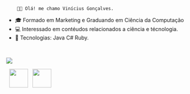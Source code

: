         👨‍💼 Olá! me chamo Vinícius Gonçalves.

- 🎓 Formado em Marketing e Graduando em Ciência da Computação
- 💻 Interessado em contéudos relacionados a ciência e técnologia.
- 🔭 Tecnologias: Java C# Ruby.

</br>

<a align="center" href="https://github-readme-stats.anuraghazra1.vercel.app/api/top-langs/?username=julia-finassi"><img align="center" src="https://github-readme-stats.anuraghazra1.vercel.app/api/top-langs/?username=viniciusegoncalves&layout=compact&theme=buefy" />
</a>

<p align="center">
 
&nbsp; <a align="center" href="https://www.linkedin.com/in/vinícius-ernande/" target="_blank" rel="noopener noreferrer"><img align="center" src="https://img.icons8.com/plasticine/100/000000/linkedin.png" width="50" /></a>
&nbsp; <a align="center" href="mailto:viniciusegoncalves25@gmail.com" target="_blank" rel="noopener noreferrer"><img align="center" src="https://img.icons8.com/plasticine/100/000000/gmail.png"  width="50" /></a>
</p>
